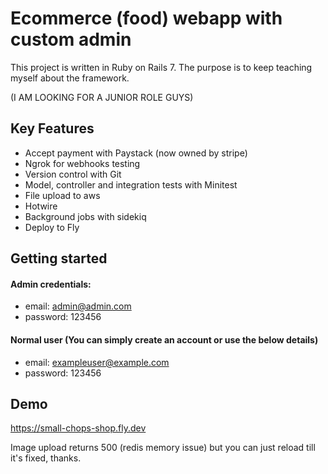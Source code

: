 # Ecommerce (food) webapp with custom admin
This project is written in Ruby on Rails 7. The purpose is to keep teaching myself about the framework.

(I AM LOOKING FOR A JUNIOR ROLE GUYS)
## Key Features
- Accept payment with Paystack (now owned by stripe)
- Ngrok for webhooks testing
- Version control with Git
- Model, controller and integration tests with Minitest
- File upload to aws
- Hotwire
- Background jobs with sidekiq
- Deploy to Fly
## Getting started
#### Admin credentials:
- email: admin@admin.com
- password: 123456

#### Normal user (You can simply create an account or use the below details)
- email: exampleuser@example.com
- password: 123456

## Demo

https://small-chops-shop.fly.dev

Image upload returns 500 (redis memory issue) but you can just reload till it's fixed, thanks.